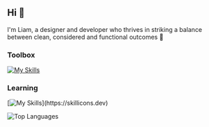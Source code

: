 ## Hi 👋 

I'm Liam, a designer and developer who thrives in striking a balance <br> between clean, considered and functional outcomes  🌱

### Toolbox 
[![My Skills](https://skillicons.dev/icons?i=html,css,js)](https://skillicons.dev)

### Learning 
[![My Skills](https://skillicons.dev/icons?i=nodejs,express,tailwind,react,nextjs,ts,docker,)](https://skillicons.dev)

![Top Languages](https://github-readme-stats.vercel.app/api/top-langs/?username=liammelkersson&layout=compact&theme=dark&border_color=transparent)
